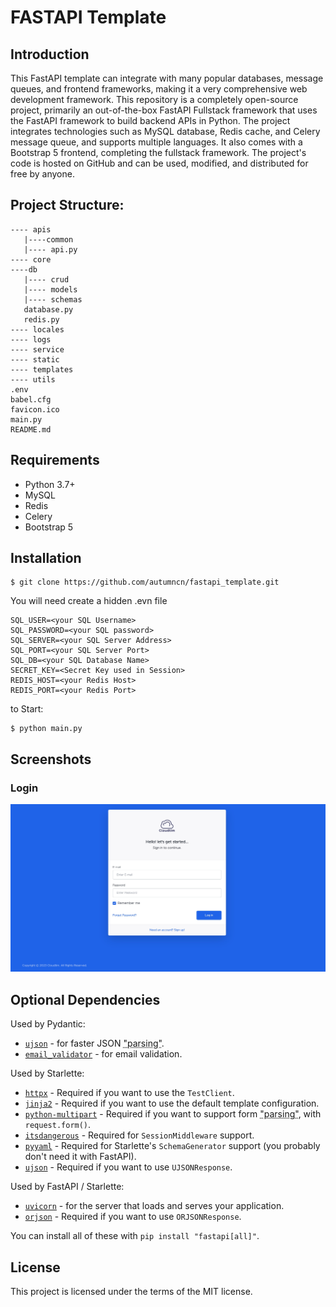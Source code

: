 # FASTAPI Template

## Introduction

This FastAPI template can integrate with many popular databases, message queues, and frontend frameworks, making it a very comprehensive web development framework. This repository is a completely open-source project, primarily an out-of-the-box FastAPI Fullstack framework that uses the FastAPI framework to build backend APIs in Python. The project integrates technologies such as MySQL database, Redis cache, and Celery message queue, and supports multiple languages. It also comes with a Bootstrap 5 frontend, completing the fullstack framework. The project's code is hosted on GitHub and can be used, modified, and distributed for free by anyone.

<div class="termy">

## Project Structure:

```console
---- apis
   |----common
   |---- api.py
---- core
----db
   |---- crud
   |---- models
   |---- schemas
   database.py
   redis.py
---- locales
---- logs
---- service
---- static
---- templates
---- utils
.env
babel.cfg
favicon.ico
main.py
README.md
```

</div>

## Requirements

* Python 3.7+
* MySQL
* Redis
* Celery
* Bootstrap 5

## Installation

<div class="termy">

```console
$ git clone https://github.com/autumncn/fastapi_template.git
```

</div>

You will need create a hidden .evn file

```console
SQL_USER=<your SQL Username>
SQL_PASSWORD=<your SQL password>
SQL_SERVER=<your SQL Server Address>
SQL_PORT=<your SQL Server Port>
SQL_DB=<your SQL Database Name>
SECRET_KEY=<Secret Key used in Session>
REDIS_HOST=<your Redis Host>
REDIS_PORT=<your Redis Port>
```

</div>

<div class="termy">to Start:

```console
$ python main.py

```

</div>

## Screenshots

### Login

![Xnip2023-05-03_10-10-22](temp/login_page.jpg)

## Optional Dependencies

Used by Pydantic:

* <a href="https://github.com/esnme/ultrajson" target="_blank"><code>ujson</code></a> - for faster JSON <abbr title="converting the string that comes from an HTTP request into Python data">"parsing"</abbr>.
* <a href="https://github.com/JoshData/python-email-validator" target="_blank"><code>email_validator</code></a> - for email validation.

Used by Starlette:

* <a href="https://www.python-httpx.org" target="_blank"><code>httpx</code></a> - Required if you want to use the `TestClient`.
* <a href="https://jinja.palletsprojects.com" target="_blank"><code>jinja2</code></a> - Required if you want to use the default template configuration.
* <a href="https://andrew-d.github.io/python-multipart/" target="_blank"><code>python-multipart</code></a> - Required if you want to support form <abbr title="converting the string that comes from an HTTP request into Python data">"parsing"</abbr>, with `request.form()`.
* <a href="https://pythonhosted.org/itsdangerous/" target="_blank"><code>itsdangerous</code></a> - Required for `SessionMiddleware` support.
* <a href="https://pyyaml.org/wiki/PyYAMLDocumentation" target="_blank"><code>pyyaml</code></a> - Required for Starlette's `SchemaGenerator` support (you probably don't need it with FastAPI).
* <a href="https://github.com/esnme/ultrajson" target="_blank"><code>ujson</code></a> - Required if you want to use `UJSONResponse`.

Used by FastAPI / Starlette:

* <a href="https://www.uvicorn.org" target="_blank"><code>uvicorn</code></a> - for the server that loads and serves your application.
* <a href="https://github.com/ijl/orjson" target="_blank"><code>orjson</code></a> - Required if you want to use `ORJSONResponse`.

You can install all of these with `pip install "fastapi[all]"`.

## License

This project is licensed under the terms of the MIT license.
